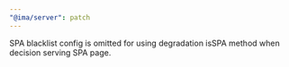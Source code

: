 ```yaml
---
"@ima/server": patch
---
```


SPA blacklist config is omitted for using degradation isSPA method when decision serving SPA page.
